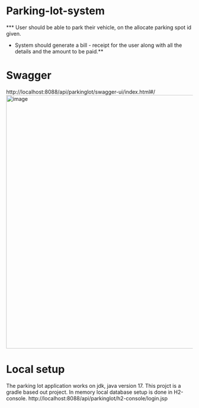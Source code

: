 # Parking-lot-system
*** User should be able to park their vehicle, on the allocate parking spot id given.
* System should generate a bill - receipt for the user along with all the details and the amount to be paid.**

# Swagger
http://localhost:8088/api/parkinglot/swagger-ui/index.html#/
<img width="684" alt="image" src="https://github.com/user-attachments/assets/10962897-44e4-4d31-89b9-628ca45ec5c2">

# Local setup
The parking lot application works on jdk, java version 17. This projct is a gradle based out project.
In memory local database setup is done in H2-console. 
http://localhost:8088/api/parkinglot/h2-console/login.jsp


